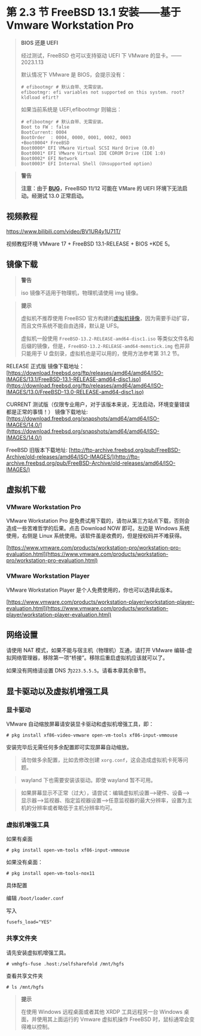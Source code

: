 # 第 2.3 节 FreeBSD 13.1 安装——基于 Vmware Workstation Pro

> **BIOS 还是 UEFI**
>
> 经过测试，FreeBSD 也可以支持驱动 UEFI 下 VMware 的显卡。——2023.1.13
>
> 默认情况下 VMware 是 BIOS，会提示没有：
>
> ```
> # efibootmgr # 默认自带、无需安装。
> efibootmgr: efi variables not supported on this system. root? kldload efirt?
> ```
>
> 如果当前系统是 UEFI,efibootmgr 则输出：
>
> ```
> # efibootmgr # 默认自带、无需安装。
> Boot to FW : false
> BootCurrent: 0004
> BootOrder  : 0004, 0000, 0001, 0002, 0003
> +Boot0004* FreeBSD
> Boot0000* EFI VMware Virtual SCSI Hard Drive (0.0)
> Boot0001* EFI VMware Virtual IDE CDROM Drive (IDE 1:0)
> Boot0002* EFI Network
> Boot0003* EFI Internal Shell (Unsupported option)
> ```

> **警告**
>
> **注意：由于 [BUG](https://bugs.freebsd.org/bugzilla/show_bug.cgi?id=250580)，FreeBSD 11/12 可能在 VMare 的 UEFI 环境下无法启动。经测试 13.0 正常启动。**

## 视频教程

<https://www.bilibili.com/video/BV1UR4y1U71T/>

视频教程环境 VMware 17 + FreeBSD 13.1-RELEASE + BIOS +KDE 5。

## 镜像下载

> **警告**
>
> iso 镜像不适用于物理机，物理机请使用 img 镜像。

>**提示**
>
>虚拟机不推荐使用 FreeBSD 官方构建的[虚拟机镜像](https://download.freebsd.org/releases/VM-IMAGES/13.2-RELEASE/amd64/Latest/)，因为需要手动扩容，而且文件系统不能自由选择，默认是 UFS。
>
>虚拟机一般使用 `FreeBSD-13.2-RELEASE-amd64-disc1.iso` 等类似文件名和后缀的镜像，但是，`FreeBSD-13.2-RELEASE-amd64-memstick.img` 也并非只能用于 U 盘刻录，虚拟机也是可以用的，使用方法参考第 31.2 节。

RELEASE 正式版 镜像下载地址：[https://download.freebsd.org/ftp/releases/amd64/amd64/ISO-IMAGES/13.1/FreeBSD-13.1-RELEASE-amd64-disc1.iso](https://download.freebsd.org/ftp/releases/amd64/amd64/ISO-IMAGES/13.0/FreeBSD-13.0-RELEASE-amd64-disc1.iso)

CURRENT 测试版（仅限专业用户，对于该版本来说，无法启动，环境变量错误都是正常的事情！） 镜像下载地址: [https://download.freebsd.org/snapshots/amd64/amd64/ISO-IMAGES/14.0/](https://download.freebsd.org/snapshots/amd64/amd64/ISO-IMAGES/14.0/)

FreeBSD 旧版本下载地址: [http://ftp-archive.freebsd.org/pub/FreeBSD-Archive/old-releases/amd64/ISO-IMAGES/](http://ftp-archive.freebsd.org/pub/FreeBSD-Archive/old-releases/amd64/ISO-IMAGES/)



## 虚拟机下载

### VMware Workstation Pro

VMware Workstation Pro 是免费试用下载的，请勿从第三方站点下载，否则会造成一些苦难哲学的后果。点击 Download NOW 即可。左边是 Windows 系统使用，右侧是 Linux 系统使用。该软件虽是收费的，但是授权码并不难获得。

[https://www.vmware.com/products/workstation-pro/workstation-pro-evaluation.html](https://www.vmware.com/products/workstation-pro/workstation-pro-evaluation.html)

### VMware Workstation Player

VMware Workstation Player 是个人免费使用的，你也可以选择此版本。

[https://www.vmware.com/products/workstation-player/workstation-player-evaluation.html](https://www.vmware.com/products/workstation-player/workstation-player-evaluation.html)

## 网络设置

请使用 NAT 模式，如果不能与宿主机（物理机）互通，请打开 VMware 编辑-虚拟网络管理器，移除第一项“桥接”。移除后重启虚拟机应该就可以了。

如果没有网络请设置 DNS 为`223.5.5.5`。请看本章其余章节。

## 显卡驱动以及虚拟机增强工具

### 显卡驱动

VMware 自动缩放屏幕请安装显卡驱动和虚拟机增强工具，即：

```
# pkg install xf86-video-vmware open-vm-tools xf86-input-vmmouse
```

安装完毕后无需任何多余配置即可实现屏幕自动缩放。

> 请勿做多余配置，比如去修改创建 `xorg.conf`，这会造成虚拟机卡死等问题。

> wayland 下也需要安装该驱动。即使 wayland 暂不可用。

> 如果屏幕显示不正常（过大），请尝试：编辑虚拟机设置——>硬件、设备——>显示器——>监视器、指定监视器设置——>任意监视器的最大分辨率，设置为主机的分辨率或者略低于主机分辨率均可。

### 虚拟机增强工具

如果有桌面

```
# pkg install open-vm-tools xf86-input-vmmouse
```

如果没有桌面：

```
# pkg install open-vm-tools-nox11
```

具体配置

编辑 `/boot/loader.conf`

写入

```
fusefs_load="YES"
```

### 共享文件夹

请先安装虚拟机增强工具。

```
# vmhgfs-fuse .host:/selfsharefold /mnt/hgfs
```

查看共享文件夹

```
# ls /mnt/hgfs
```

> **提示**
>
> 在使用 Windows 远程桌面或者其他 XRDP 工具远程另一台 Windows 桌面，并使用其上面运行的 Vmware 虚拟机操作 FreeBSD 时，鼠标通常会变得难以控制。
